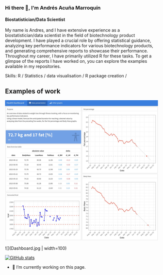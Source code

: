 ### Hi there 👋, I'm Andrés Acuña Marroquín
#### Biostatistician/Data Scientist

My name is Andres, and I have extensive experience as a biostatistician/data scientist in the field of biotechnology product development. I have played a crucial role by offering statistical guidance, analyzing key performance indicators for various biotechnology products, and generating comprehensive reports to showcase their performance. Throughout my career, I have primarily utilized R for these tasks. To get a glimpse of the reports I have worked on, you can explore the examples available in my repositories.

Skills: R / Statistics / data visualisation / R package creation / 


## Examples of work 
![](Dashboard.jpg)

![](Dashboard.jpg | width=100)

 
 
[![GitHub stats](https://github-readme-stats.vercel.app/api?username=Andres-AM)](https://github.com/anuraghazra/github-readme-stats)


- 🔭 I’m currently working on this page. 

